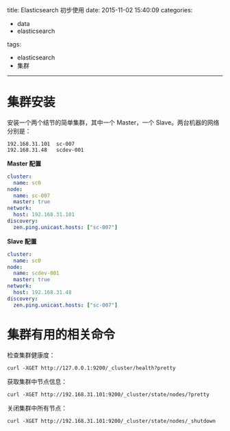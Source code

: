 title: Elasticsearch 初步使用
date: 2015-11-02 15:40:09
categories:

- data
- elasticsearch

tags:

- elasticsearch
- 集群

---

# 集群安装

安装一个两个结节的简单集群，其中一个 Master，一个 Slave。两台机器的网络分别是：

```
192.168.31.101  sc-007
192.168.31.48   scdev-001
```

**Master 配置**

```yaml
cluster:
  name: sc0
node:
  name: sc-007
  master: true
network:
  host: 192.168.31.101
discovery:
  zen.ping.unicast.hosts: ["sc-007"]
```

**Slave 配置**

```yaml
cluster:
  name: sc0
node:
  name: scdev-001
  master: true
network:
  host: 192.168.31.48
discovery:
  zen.ping.unicast.hosts: ["sc-007"]
```

# 集群有用的相关命令

检查集群健康度：

`curl -XGET http://127.0.0.1:9200/_cluster/health?pretty`

获取集群中节点信息：

`curl -XGET http://192.168.31.101:9200/_cluster/state/nodes/?pretty`

关闭集群中所有节点：

`curl -XGET http://192.168.31.101:9200/_cluster/state/nodes/_shutdown`
